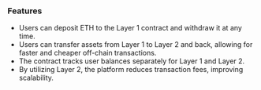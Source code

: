 ### Features
- Users can deposit ETH to the Layer 1 contract and withdraw it at any time.
- Users can transfer assets from Layer 1 to Layer 2 and back, allowing for faster and cheaper off-chain transactions.
- The contract tracks user balances separately for Layer 1 and Layer 2.
- By utilizing Layer 2, the platform reduces transaction fees, improving scalability.

